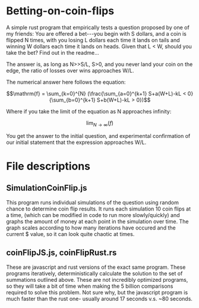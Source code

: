 # Betting-on-coin-flips
A simple rust program that empirically tests a question proposed by one of my friends: You are offered a bet---you begin with S dollars, and a coin is flipped N times, with you losing L dollars each time it lands on tails and winning W dollars each time it lands on heads. Given that L &lt; W, should you take the bet? Find out in the readme...

The answer is, as long as N>>S/L, S>0, and you never land your coin on the edge, the ratio of losses over wins approaches W/L. 

The numerical answer here follows the equation: 

$$\mathrm{f} =  \sum_{k=0}^{N} (\frac{\sum_{a=0}^{k+1} S+a(W+L)-kL < 0}{\sum_{b=0}^{k+1} S+b(W+L)-kL > 0})$$

Where if you take the limit of the equation as N approaches infinity:

$$\displaystyle \lim_{N \to \infty} (f)$$

You get the answer to the initial question, and experimental confirmation of our initial statement that the expression approaches W/L.

# File descriptions
## SimulationCoinFlip.js
This program runs individual simulations of the question using random chance to determine coin flip results. It runs each simulation 10 coin flips at a time, (which can be modified in code to run more slowly/quickly) and graphs the amount of money at each point in the simulation over time. The graph scales according to how many iterations have occured and the current $ value, so it can look quite chaotic at times.
## coinFlipJS.js, coinFlipRust.rs
These are javascript and rust versions of the exact same program. These programs iteratively, deterministically calculate the solution to the set of summations outlined above. These are not incredibly optimized programs, so they will take a bit of time when making the 5 billion comparisons required to solve this problem. Not sure why, but the javascript program is much faster than the rust one- usually around 17 seconds v.s. ~80 seconds.
